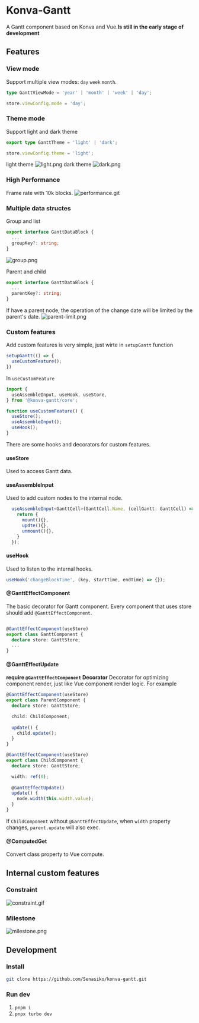 # Konva-Gantt
A Gantt component based on Konva and Vue.**Is still in the early stage of development**
## Features
### View mode
Support multiple view modes: `day` `week` `month`.
```ts
type GanttViewMode = 'year' | 'month' | 'week' | 'day';

store.viewConfig.mode = 'day';
```
### Theme mode
Support light and dark theme
```ts
export type GanttTheme = 'light' | 'dark';

store.viewConfig.theme = 'light';
```
light theme
![light.png](./assets/light.png)
dark theme
![dark.png](./assets/dark.png)
### High Performance
Frame rate with 10k blocks.
![performance.git](./assets/performance.gif)

### Multiple data structes
Group and list
```ts
export interface GanttDataBlock {
  ...
  groupKey?: string;
}
```
![group.png](./assets/group.png)

Parent and child
```ts
export interface GanttDataBlock {
  ...
  parentKey?: string;
}
```
If have a parent node, the operation of the change date will be limited by the parent's date.
![parent-limit.png](./assets/parent-limit.gif)
### Custom features
Add custom features is very simple, just wirte in `setupGantt` function
```ts
setupGantt(() => {
  useCustomFeature();
})
```
In `useCustomFeature`
```ts
import {
  useAssembleInput, useHook, useStore,
} from '@konva-gantt/core';

function useCustomFeature() {
  useStore();
  useAssembleInput();
  useHook();
}
```
There are some hooks and decorators for custom features.
#### useStore
Used to access Gantt data.

#### useAssembleInput
Used to add custom nodes to the internal node.

```ts
  useAssembleInput<GanttCell>(GanttCell.Name, (cellGantt: GanttCell) => {
    return {
      mount(){},
      updte(){},
      unmount(){},
    }
  });
```

#### useHook
Used to listen to the internal hooks.
```ts
useHook('changeBlockTime', (key, startTime, endTime) => {});
```
#### @GanttEffectComponent
The basic decorator for Gantt component. Every component that uses store should add `@GanttEffectComponent`.
```ts

@GanttEffectComponent(useStore)
export class GanttComponent {
  declare store: GanttStore;
  ...
}
```
#### @GanttEffectUpdate
**require `@GanttEffectComponent` Decorator**
Decorator for optimizing component render, just like Vue component render logic.
For example
```ts
@GanttEffectComponent(useStore)
export class ParentComponent {
  declare store: GanttStore;

  child: ChildComponent;
  
  update() {
    child.update();
  }
}

@GanttEffectComponent(useStore)
export class ChildComponent {
  declare store: GanttStore;

  width: ref(0);
  
  @GanttEffectUpdate()
  update() {
    node.width(this.width.value);
  }
}
```
If `ChildComponent` without `@GanttEffectUpdate`, when `width` property changes, `parent.update` will also exec.
#### @ComputedGet
Convert class property to Vue compute.
## Internal custom features
### Constraint
![constraint.gif](./assets/constraint.gif)

### Milestone
![milestone.png](./assets/milestone.png)

## Development
### Install
```bash
git clone https://github.com/Senasiko/konva-gantt.git
```
### Run dev
1. `pnpm i`
2. `pnpx turbo dev`
